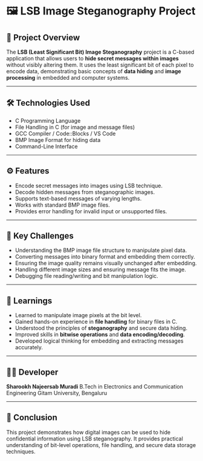 # 🖼️ LSB Image Steganography Project

## 📘 Project Overview

The **LSB (Least Significant Bit) Image Steganography** project is a C-based application that allows users to **hide secret messages within images** without visibly altering them.
It uses the least significant bit of each pixel to encode data, demonstrating basic concepts of **data hiding** and **image processing** in embedded and computer systems.

---

## 🛠️ Technologies Used

* C Programming Language
* File Handling in C (for image and message files)
* GCC Compiler / Code::Blocks / VS Code
* BMP Image Format for hiding data
* Command-Line Interface

---

## ⚙️ Features

* Encode secret messages into images using LSB technique.
* Decode hidden messages from steganographic images.
* Supports text-based messages of varying lengths.
* Works with standard BMP image files.
* Provides error handling for invalid input or unsupported files.

---

## 🚧 Key Challenges

* Understanding the BMP image file structure to manipulate pixel data.
* Converting messages into binary format and embedding them correctly.
* Ensuring the image quality remains visually unchanged after embedding.
* Handling different image sizes and ensuring message fits the image.
* Debugging file reading/writing and bit manipulation logic.

---

## 🎯 Learnings

* Learned to manipulate image pixels at the bit level.
* Gained hands-on experience in **file handling** for binary files in C.
* Understood the principles of **steganography** and secure data hiding.
* Improved skills in **bitwise operations** and **data encoding/decoding**.
* Developed logical thinking for embedding and extracting messages accurately.

---

## 👨‍💻 Developer

**Sharookh Najeersab Muradi**
B.Tech in Electronics and Communication Engineering
Gitam University, Bengaluru

---

## 🧠 Conclusion

This project demonstrates how digital images can be used to hide confidential information using LSB steganography.
It provides practical understanding of bit-level operations, file handling, and secure data storage techniques.
